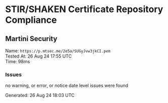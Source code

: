 # STIR/SHAKEN Certificate Repository Compliance

## Martini Security

Name: `https://p.mtsec.me/2e5a/SUGyJvw3jkCI.pem`\
Tested At: 26 Aug 24 17:55 UTC\
Time: 98ms

### Issues

no warning, or error, or notice date level issues were found

Generated: 26 Aug 24 18:03 UTC